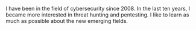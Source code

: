 I have been in the field of cybersecurity since 2008. In the last ten years, I became more interested in threat hunting and pentesting. I like to learn as much as possible about the new emerging fields.



